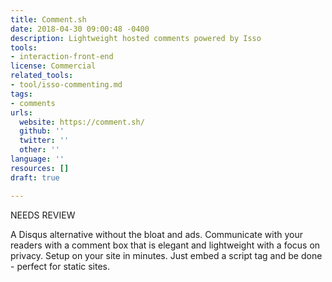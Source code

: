```yaml
---
title: Comment.sh
date: 2018-04-30 09:00:48 -0400
description: Lightweight hosted comments powered by Isso
tools:
- interaction-front-end
license: Commercial
related_tools:
- tool/isso-commenting.md
tags:
- comments
urls:
  website: https://comment.sh/
  github: ''
  twitter: ''
  other: ''
language: ''
resources: []
draft: true

---
```

NEEDS REVIEW

A Disqus alternative without the bloat and ads. Communicate with your readers with a comment box that is elegant and lightweight with a focus on privacy. Setup on your site in minutes. Just embed a script tag and be done - perfect for static sites.
